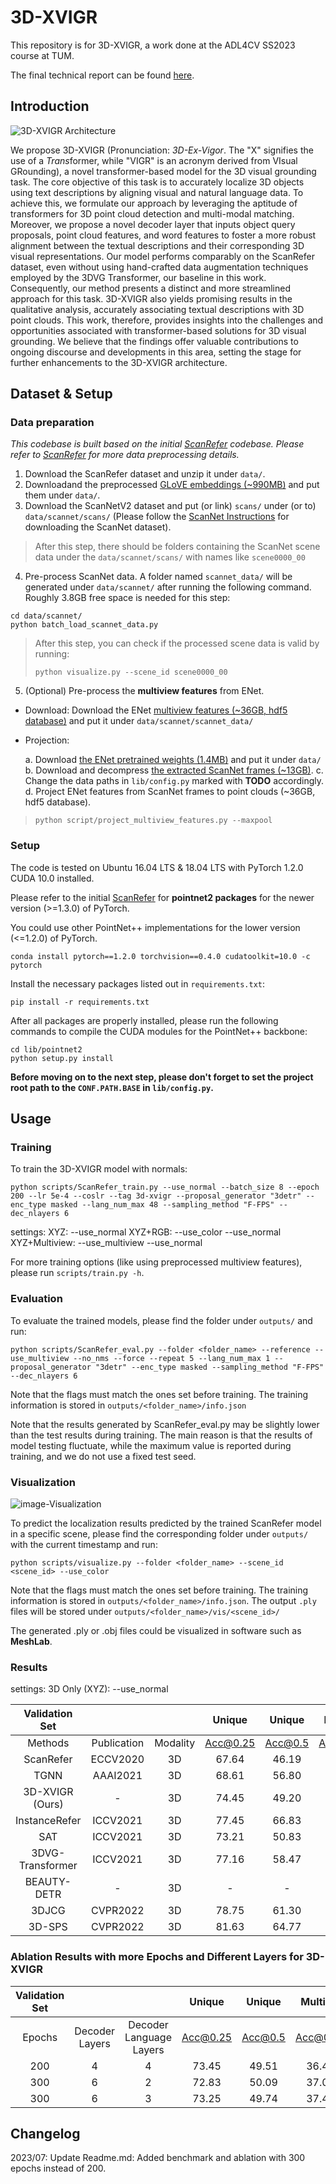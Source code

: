 # 3D-XVIGR

This repository is for 3D-XVIGR, a work done at the ADL4CV SS2023 course at TUM.

The final technical report can be found [here](assets/ADL4CV_Final_Report.pdf).

## Introduction

![3D-XVIGR Architecture](assets/3D_XVIGR_Proposal_Architecture.png)

We propose 3D-XVIGR (Pronunciation: *3D-Ex-Vigor*. The "X" signifies the use of a *Trans*former, while "VIGR" is an acronym derived from VIsual GRounding), a novel transformer-based model for the 3D visual grounding task.
The core objective of this task is to accurately localize 3D objects using text descriptions by aligning visual and natural language data.
To achieve this, we formulate our approach by leveraging the aptitude of transformers for 3D point cloud detection and multi-modal matching.
Moreover, we propose a novel decoder layer that inputs object query proposals, point cloud features, and word features to foster a more robust alignment between the textual descriptions and their corresponding 3D visual representations.
Our model performs comparably on the ScanRefer dataset, even without using hand-crafted data augmentation techniques employed by the 3DVG Transformer, our baseline in this work. 
Consequently, our method presents a distinct and more streamlined approach for this task. 
3D-XVIGR also yields promising results in the qualitative analysis, accurately associating textual descriptions with 3D point clouds.
This work, therefore, provides insights into the challenges and opportunities associated with transformer-based solutions for 3D visual grounding. We believe that the findings offer valuable contributions to ongoing discourse and developments in this area, setting the stage for further enhancements to the 3D-XVIGR architecture. 


## Dataset & Setup

### Data preparation

*This codebase is built based on the initial [ScanRefer](https://github.com/daveredrum/ScanRefer) codebase. Please refer to [ScanRefer](https://github.com/daveredrum/ScanRefer) for more data preprocessing details.*

1. Download the ScanRefer dataset and unzip it under `data/`. 
2. Downloadand the preprocessed [GLoVE embeddings (~990MB)](http://kaldir.vc.in.tum.de/glove.p) and put them under `data/`.
3. Download the ScanNetV2 dataset and put (or link) `scans/` under (or to) `data/scannet/scans/` (Please follow the [ScanNet Instructions](data/scannet/README.md) for downloading the ScanNet dataset).

> After this step, there should be folders containing the ScanNet scene data under the `data/scannet/scans/` with names like `scene0000_00`

4. Pre-process ScanNet data. A folder named `scannet_data/` will be generated under `data/scannet/` after running the following command. Roughly 3.8GB free space is needed for this step:

```shell
cd data/scannet/
python batch_load_scannet_data.py
```

> After this step, you can check if the processed scene data is valid by running:
>
> ```shell
> python visualize.py --scene_id scene0000_00
> ```

5. (Optional) Pre-process the **multiview features** from ENet.

- Download:
    Download the ENet [multiview features (~36GB, hdf5 database)](http://kaldir.vc.in.tum.de/enet_feats.hdf5) and put it under `data/scannet/scannet_data/`

- Projection:

   a. Download [the ENet pretrained weights (1.4MB)](http://kaldir.vc.in.tum.de/ScanRefer/scannetv2_enet.pth) and put it under `data/`
   b. Download and decompress [the extracted ScanNet frames (~13GB)](http://kaldir.vc.in.tum.de/3dsis/scannet_train_images.zip).
   c. Change the data paths in `lib/config.py` marked with __TODO__ accordingly.
   d. Project ENet features from ScanNet frames to point clouds (~36GB, hdf5 database).


> ```shell
> python script/project_multiview_features.py --maxpool
> ```

### Setup
The code is tested on Ubuntu 16.04 LTS & 18.04 LTS with PyTorch 1.2.0 CUDA 10.0 installed.

Please refer to the initial [ScanRefer](https://daveredrum.github.io/ScanRefer/) for **pointnet2 packages** for the newer version (>=1.3.0) of PyTorch.

You could use other PointNet++ implementations for the lower version (<=1.2.0) of PyTorch.

```shell
conda install pytorch==1.2.0 torchvision==0.4.0 cudatoolkit=10.0 -c pytorch
```

Install the necessary packages listed out in `requirements.txt`:
```shell
pip install -r requirements.txt
```
After all packages are properly installed, please run the following commands to compile the CUDA modules for the PointNet++ backbone:
```shell
cd lib/pointnet2
python setup.py install
```
__Before moving on to the next step, please don't forget to set the project root path to the `CONF.PATH.BASE` in `lib/config.py`.__

## Usage

### Training
To train the 3D-XVIGR model with normals:

```shell
python scripts/ScanRefer_train.py --use_normal --batch_size 8 --epoch 200 --lr 5e-4 --coslr --tag 3d-xvigr --proposal_generator "3detr" --enc_type masked --lang_num_max 48 --sampling_method "F-FPS" --dec_nlayers 6
```
settings:
XYZ: --use_normal
XYZ+RGB: --use_color --use_normal
XYZ+Multiview: --use_multiview --use_normal

For more training options (like using preprocessed multiview features), please run `scripts/train.py -h`.

### Evaluation
To evaluate the trained models, please find the folder under `outputs/` and run:
```shell
python scripts/ScanRefer_eval.py --folder <folder_name> --reference --use_multiview --no_nms --force --repeat 5 --lang_num_max 1 --proposal_generator "3detr" --enc_type masked --sampling_method "F-FPS" --dec_nlayers 6
```
Note that the flags must match the ones set before training. The training information is stored in `outputs/<folder_name>/info.json`

Note that the results generated by ScanRefer_eval.py may be slightly lower than the test results during training. The main reason is that the results of model testing fluctuate, while the maximum value is reported during training, and we do not use a fixed test seed.

### Visualization
![image-Visualization](assets/qualitative_results.png)

To predict the localization results predicted by the trained ScanRefer model in a specific scene, please find the corresponding folder under `outputs/` with the current timestamp and run:

```shell
python scripts/visualize.py --folder <folder_name> --scene_id <scene_id> --use_color
```
Note that the flags must match the ones set before training. The training information is stored in `outputs/<folder_name>/info.json`. The output `.ply` files will be stored under `outputs/<folder_name>/vis/<scene_id>/`

The generated .ply or .obj files could be visualized in software such as **MeshLab**.

### Results

settings:
3D Only (XYZ): --use_normal

|             Validation Set             |             |          |  Unique  |  Unique | Multiple | Multiple |  Overall | Overall |
|:--------------------------------------:|:-----------:|:--------:|:--------:|:-------:|:--------:|:--------:|:--------:|:-------:|
|                 Methods                | Publication | Modality | Acc@0.25 | Acc@0.5 | Acc@0.25 |  Acc@0.5 | Acc@0.25 | Acc@0.5 |
|                ScanRefer               |   ECCV2020  |    3D    |   67.64  |  46.19  |   32.06  |   21.26  |   38.97  |  26.10  |
|                  TGNN                  |   AAAI2021  |    3D    |   68.61  |  56.80  |   29.84  |   23.18  |   37.37  |  29.70  |
|               3D-XVIGR (Ours)          |      -      |    3D    |   74.45  |  49.20  |   35.82  |   23.08  |   43.13  |  28.34  |
|              InstanceRefer             |   ICCV2021  |    3D    |   77.45  |  66.83  |   31.27  |   24.77  |   40.23  |  32.93  |
|                   SAT                  |   ICCV2021  |    3D    |   73.21  |  50.83  |   37.64  |   25.16  |   44.54  |  30.14  |
|             3DVG-Transformer           |   ICCV2021  |    3D    |   77.16  |  58.47  |   38.38  |   28.70  |   45.90  |  34.47  |
|               BEAUTY-DETR              |      -      |    3D    |     -    |    -    |     -    |     -    |   46.40  |    -    |
|                  3DJCG                 |   CVPR2022  |    3D    |   78.75  |  61.30  |   40.13  |   30.08  |   47.62  |  36.14  |
|                 3D-SPS                 |   CVPR2022  |    3D    |   81.63  |  64.77  |   39.48  |   29.61  |   47.65  |  36.43  |

### Ablation Results with more Epochs and Different Layers for 3D-XVIGR
|             Validation Set             |              |                       |  Unique  |  Unique | Multiple | Multiple |  Overall | Overall |
|:--------------------------------------:|:------------:|:---------------------:|:--------:|:-------:|:--------:|:--------:|:--------:|:-------:|
|                 Epochs                 |Decoder Layers|Decoder Language Layers| Acc@0.25 | Acc@0.5 | Acc@0.25 |  Acc@0.5 | Acc@0.25 | Acc@0.5 |
|                200                     |      4       |          4            |   73.45  |  49.51  |   36.49  |   24.34  |   43.66  |  29.22  |
|                300                     |      6       |          2            |   72.83  |  50.09  |   37.02  |   24.11  |   43.97  |  29.15  |
|                300                     |      6       |          3            |   73.25  |  49.74  |   37.42  |   24.62  |   44.37  |  29.49  |

## Changelog

2023/07: Update Readme.md: Added benchmark and ablation with 300 epochs instead of 200.